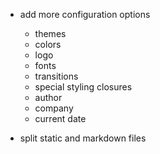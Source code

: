 
 * add more configuration options
   - themes
   - colors
   - logo
   - fonts
   - transitions
   - special styling closures
   - author 
   - company
   - current date

 * split static and markdown files

